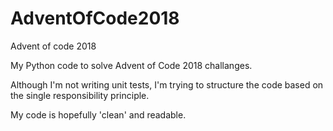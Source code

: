 # AdventOfCode2018
Advent of code 2018

My Python code to solve Advent of Code 2018 challanges.  

Although I'm not writing unit tests, I'm trying to structure the code based on the single responsibility principle.  

My code is hopefully 'clean' and readable.
